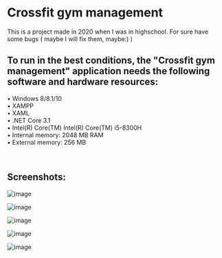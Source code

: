 <h1>Crossfit gym management</h1>

This is a project made in 2020 when I was in highschool. For sure have some  bugs ( maybe I will fix them, maybe:) )

<h2>To run in the best conditions, the "Crossfit gym management" application needs the following software and hardware resources:</h2>
•	Windows 8/8.1/10<br>
•	XAMPP<br>
•	XAML<br>
•	.NET Core 3.1 <br>
•	Intel(R) Core(TM)  Intel(R) Core(TM) i5-8300H<br>
•	Internal memory: 2048 MB RAM<br>
•	External memory:  256 MB</p><br>

<h2>Screenshots:</h2>

![image](https://user-images.githubusercontent.com/57674281/223523080-21a45d75-4ad4-440f-ac32-ed31fb1d2fd5.png)

![image](https://user-images.githubusercontent.com/57674281/223523179-697d5ea9-e9ff-4516-8b13-27e969d232ea.png)

![image](https://user-images.githubusercontent.com/57674281/223523190-7cf76347-1cd2-4288-a4be-95564ffa4af2.png)

![image](https://user-images.githubusercontent.com/57674281/223523210-fb3ef05d-ce25-4343-b4de-eea667bd4c8d.png)

![image](https://user-images.githubusercontent.com/57674281/223523247-a3f13569-8f5a-4b01-b027-b0eeafd2be69.png)

